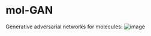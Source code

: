 # mol-GAN
Generative adversarial networks for molecules:
![image](https://user-images.githubusercontent.com/51278890/173227301-c8d644d8-77f3-44c0-8ca6-75550335871b.png)

